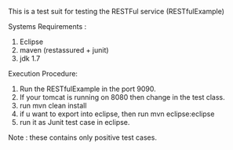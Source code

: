 This is a test suit  for testing the RESTFul service (RESTfulExample)

Systems Requirements :

1. Eclipse
2. maven (restassured + junit)
3. jdk 1.7


Execution Procedure:
1. Run the RESTfulExample in the port 9090.
2. If your tomcat is running on 8080 then change in the test class.
3. run mvn clean install
4. if u want to export into eclipse, then run mvn eclipse:eclipse
5. run it as Junit test case in eclipse.

Note : these contains only positive test cases.

